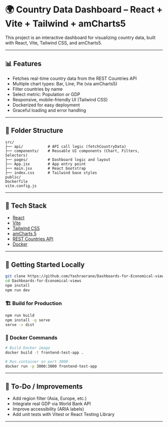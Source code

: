 # 🌍 Country Data Dashboard – React + Vite + Tailwind + amCharts5

This project is an interactive dashboard for visualizing country data, built with React, Vite, Tailwind CSS, and amCharts5.

---

## 📊 Features

- Fetches real-time country data from the REST Countries API
- Multiple chart types: Bar, Line, Pie (via amCharts5)
- Filter countries by name
- Select metric: Population or GDP
- Responsive, mobile-friendly UI (Tailwind CSS)
- Dockerized for easy deployment
- Graceful loading and error handling

---

## 📁 Folder Structure

```
src/
├── api/           # API call logic (fetchCountryData)
├── components/    # Reusable UI components (Chart, Filters, Selectors)
├── pages/         # Dashboard logic and layout
├── App.jsx        # App entry point
├── main.jsx       # React bootstrap
├── index.css      # Tailwind base styles
public/
Dockerfile
vite.config.js
```

---

## 🧰 Tech Stack

- [React](https://reactjs.org)
- [Vite](https://vitejs.dev)
- [Tailwind CSS](https://tailwindcss.com)
- [amCharts 5](https://www.amcharts.com/docs/v5/)
- [REST Countries API](https://restcountries.com/)
- [Docker](https://www.docker.com/)

---

## 🧪 Getting Started Locally

```bash
git clone https://github.com/Yashraorane/Dashboards-for-Economical-views.git
cd Dashboards-for-Economical-views
npm install
npm run dev
```

### 🏗️ Build for Production

```bash
npm run build
npm install -g serve
serve -s dist
```

### 🐳 Docker Commands

```bash
# Build Docker image
docker build -t frontend-test-app .

# Run container on port 3000
docker run -p 3000:3000 frontend-test-app
```

---

## 🧠 To-Do / Improvements

- Add region filter (Asia, Europe, etc.)
- Integrate real GDP via World Bank API
- Improve accessibility (ARIA labels)
- Add unit tests with Vitest or React Testing Library

---